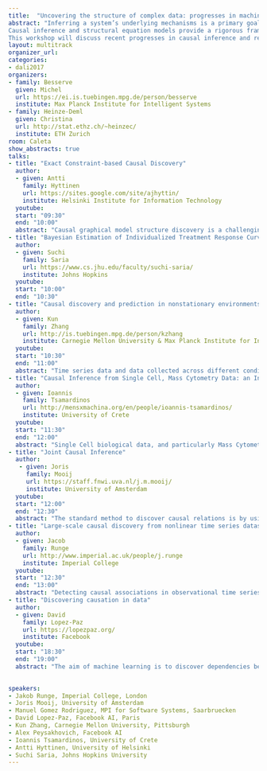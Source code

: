 ```yaml
---
title:  "Uncovering the structure of complex data: progresses in machine learning and causal inference"
abstract: "Inferring a system’s underlying mechanisms is a primary goal in many areas of science. For instance, understanding cause-effect relationships is necessary if one wants to intervene on the system in order to improve its performance. In this context, scientists often need to be able to draw causal interpretations from complex, real-world data.
Causal inference and structural equation models provide a rigorous framework to address these questions. However, the validity of these approaches may be challenged by complex structures involving non-stationarity, non-linearity or high-dimensionality. In particular, these properties frequently occur in natural or artificial systems resulting from interactions between many interdependent parts, such as biological or social networks.
This workshop will discuss recent progresses in causal inference and related approaches to deal with data of increasing complexity. It aims at bringing together researchers from various fields to discuss the current challenges in estimating mechanisms from real-world data." 
layout: multitrack
organizer_url: 
categories:
- dali2017
organizers:
- family: Besserve
  given: Michel 
  url: https://ei.is.tuebingen.mpg.de/person/besserve
  institute: Max Planck Institute for Intelligent Systems
- family: Heinze-Deml
  given: Christina 
  url: http://stat.ethz.ch/~heinzec/
  institute: ETH Zurich
room: Caleta
show_abstracts: true
talks:
- title: "Exact Constraint-based Causal Discovery"
  author:
  - given: Antti
    family: Hyttinen
    url: https://sites.google.com/site/ajhyttin/
    institute: Helsinki Institute for Information Technology
  youtube: 
  start: "09:30"
  end: "10:00"
  abstract: "Causal graphical model structure discovery is a challenging part of causal inference, graphical model research and machine learning. If absence of latent confounders can be assumed, the tool of choice are exact score-based methods, as they provably find the globally optimal equivalence class of structures. Constraint-based methods on the other hand are able to handle more general model spaces with cycles and latent confounders, but offer seriously poorer accuracy. We present research that bridges this gap between constraint-based and score-based methods to some extent. We use a combination of score-based and constraint-based ideas together with Boolean (maximum) satisfiability solving, to obtain an approach that retains exactness and the generality of the model space."
- title: "Bayesian Estimation of Individualized Treatment Response Curves from Longitudinal data"
  author:
  - given: Suchi
    family: Saria
    url: https://www.cs.jhu.edu/faculty/suchi-saria/
    institute: Johns Hopkins
  youtube: 
  start: "10:00"
  end: "10:30"
- title: "Causal discovery and prediction in nonstationary environments"
  author:
  - given: Kun
    family: Zhang
    url: http://is.tuebingen.mpg.de/person/kzhang
    institute: Carnegie Mellon University & Max Planck Institute for Intelligent Systems
  youtube: 
  start: "10:30"
  end: "11:00"
  abstract: "Time series data and data collected across different conditions often exhibit a distribution shift phenomenon, which poses challenges for both causal discovery and prediction -- the underlying causal model may change with the distribution shift, and traditional supervised learning assumes that the training set and test set were drawn from the same distribution, which is not the case when the data distribution changes. In this talk, we emphasize and exploit the coupling relationship between causal modeling and distribution shift: causal models imply how the data-generating processes or different modules of the joint distribution may change, and distribution shift actually exhibits such changes. Accordingly, we show how causal discovery could benefit from distribution shift, and how a causal perspective helps understand and solve the problem of domain adaptation or transfer learning."
- title: "Causal Inference from Single Cell, Mass Cytometry Data: an Integrative Approach"
  author:
  - given: Ioannis
    family: Tsamardinos
    url: http://mensxmachina.org/en/people/ioannis-tsamardinos/
    institute: University of Crete
  youtube: 
  start: "11:30"
  end: "12:00"
  abstract: "Single Cell biological data, and particularly Mass Cytometry Data present significant opportunities not only for discovering novel biological data, but also for serving as a testbed of Causal Discovery algorithms. Such data seem ideal for Causal Discovery as they typically contain thousands of even millions of sample points, under several experimental conditions, and often measured at several time points. On the other hand, initial attempts at Causal Discovery demonstrate the challenges of learning causality in the microworld where confounding factors and feedback cycles are abundant. In this talk, we present approaches developed and applied on mass cytometry data that are based on Causal Probabilistic Graphical Models as well as novel approaches based on Ordinary Differential Equation Models. The results and the lesson's learnt will be discussed, as well as their influence in inventing new methods that can robustly discover causality in single cell biological data."
- title: "Joint Causal Inference"
  author:
   - given: Joris 
     family: Mooij
     url: https://staff.fnwi.uva.nl/j.m.mooij/
     institute: University of Amsterdam
  youtube: 
  start: "12:00"
  end: "12:30"
  abstract: "The standard method to discover causal relations is by using experimentation. Over the last decades, alternative methods have been proposed: constraint-based causal discovery methods can sometimes infer causal relations from certain statistical patterns in purely observational data. We introduce Joint Causal Inference (JCI), a novel constraint-based approach to causal discovery from multiple data sets that elegantly unifies both approaches. Compared with existing constraint-based approaches for causal discovery from multiple data sets, JCI offers several advantages: it deals with several different types of interventions in a unified fashion, it can learn intervention targets, it systematically pools data across different datasets which improves the statistical power of independence tests, and most importantly, it improves on the accuracy and identifiability of the predicted causal relations."
- title: "Large-scale causal discovery from nonlinear time series datasets"
  author:
  - given: Jacob  
    family: Runge
    url: http://www.imperial.ac.uk/people/j.runge
    institute: Imperial College
  youtube: 
  start: "12:30"
  end: "13:00"
  abstract: "Detecting causal associations in observational time series datasets is a key challenge for novel insights into complex dynamical systems such as the Earth system. Dependencies in such a high-dimensional dynamical system may involve time-delays, nonlinearity, and strong autocorrelations, which present major challenges for causal discovery techniques. Here we are interested in time-lagged causal discovery using conditional independence testing and address two major problems: (1) Low power due to high-dimensionality and (2) detection biases. The latter refers to the problem that the detection power for individual links may depend not only on their causal strength, but also on autocorrelation and other dependencies. Here we introduce a method for large-scale, linear and nonlinear, time-delayed causal discovery. In extensive numerical experiments we find that our method yields more power than common methods and largely overcomes detection biases allowing to more accurately rank associations in large-scale analyses by their causal strength. We demonstrate the method on a large-scale climate time series dataset."
- title: "Discovering causation in data"
  author:
  - given: David 
    family: Lopez-Paz   
    url: https://lopezpaz.org/
    institute: Facebook
  youtube: 
  start: "18:30"
  end: "19:00"
  abstract: "The aim of machine learning is to discover dependencies between variables, and use these dependencies to provide predictions. This is in stark contrast to other sciences, which aim at discovering causal relations between variables, and using these causal relations to provide with explanations. Since machine learning ignores the differences between dependence and causation, current machine learning algorithms excel at prediction by exploiting indirect dependencies, are unable to explain their outcomes, need large amounts of data to solve the task at hand, and fail when facing distributional shifts --- such as adversarial perturbations. In this talk, we ask the question: Can machine learning evolve and address these problems by discovering and leveraging causation? We will conjecture that this is the case, by 1) developing a novel and theoretically sustained framework to uncover causal relations between pairs of variables, 2) exemplifying the preliminary use of these methods in computer vision and natural language understanding tasks, and 3) moving towards the multivariate case thanks to the use of Generative Adversarial Networks."

  
speakers:
- Jakob Runge, Imperial College, London
- Joris Mooij, University of Amsterdam
- Manuel Gomez Rodriguez, MPI for Software Systems, Saarbruecken
- David Lopez-Paz, Facebook AI, Paris
- Kun Zhang, Carnegie Mellon University, Pittsburgh
- Alex Peysakhovich, Facebook AI
- Ioannis Tsamardinos, University of Crete
- Antti Hyttinen, University of Helsinki
- Suchi Saria, Johns Hopkins University
---
```

